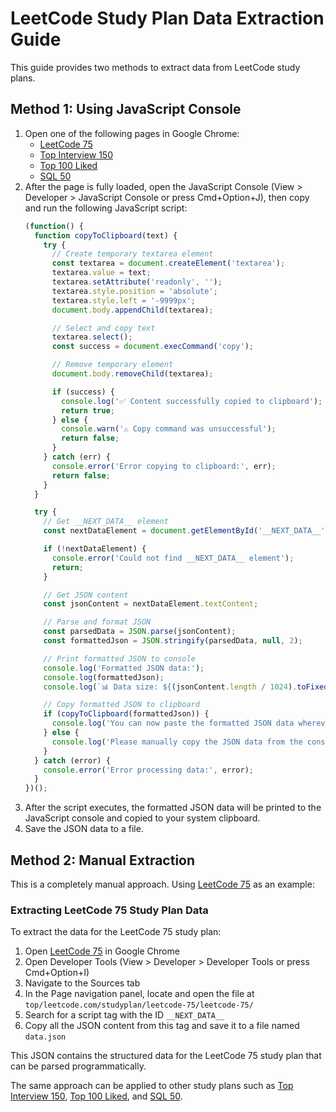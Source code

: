 # LeetCode Study Plan Data Extraction Guide

This guide provides two methods to extract data from LeetCode study plans.

## Method 1: Using JavaScript Console

1. Open one of the following pages in Google Chrome:
   - [LeetCode 75](https://leetcode.com/studyplan/leetcode-75/)
   - [Top Interview 150](https://leetcode.com/studyplan/top-interview-150/)
   - [Top 100 Liked](https://leetcode.com/studyplan/top-100-liked/)
   - [SQL 50](https://leetcode.com/studyplan/top-sql-50/)
2. After the page is fully loaded, open the JavaScript Console (View > Developer > JavaScript Console or press Cmd+Option+J), then copy and run the following JavaScript script:
    ```js
    (function() {
      function copyToClipboard(text) {
        try {
          // Create temporary textarea element
          const textarea = document.createElement('textarea');
          textarea.value = text;
          textarea.setAttribute('readonly', '');
          textarea.style.position = 'absolute';
          textarea.style.left = '-9999px';
          document.body.appendChild(textarea);
    
          // Select and copy text
          textarea.select();
          const success = document.execCommand('copy');
    
          // Remove temporary element
          document.body.removeChild(textarea);
    
          if (success) {
            console.log('✅ Content successfully copied to clipboard');
            return true;
          } else {
            console.warn('⚠️ Copy command was unsuccessful');
            return false;
          }
        } catch (err) {
          console.error('Error copying to clipboard:', err);
          return false;
        }
      }
    
      try {
        // Get __NEXT_DATA__ element
        const nextDataElement = document.getElementById('__NEXT_DATA__');
    
        if (!nextDataElement) {
          console.error('Could not find __NEXT_DATA__ element');
          return;
        }
    
        // Get JSON content
        const jsonContent = nextDataElement.textContent;
    
        // Parse and format JSON
        const parsedData = JSON.parse(jsonContent);
        const formattedJson = JSON.stringify(parsedData, null, 2);
    
        // Print formatted JSON to console
        console.log('Formatted JSON data:');
        console.log(formattedJson);
        console.log(`📊 Data size: ${(jsonContent.length / 1024).toFixed(2)} KB`);
    
        // Copy formatted JSON to clipboard
        if (copyToClipboard(formattedJson)) {
          console.log('You can now paste the formatted JSON data wherever needed');
        } else {
          console.log('Please manually copy the JSON data from the console');
        }
      } catch (error) {
        console.error('Error processing data:', error);
      }
    })();
    ```
3. After the script executes, the formatted JSON data will be printed to the JavaScript console and copied to your system clipboard.
4. Save the JSON data to a file.

## Method 2: Manual Extraction

This is a completely manual approach. Using [LeetCode 75](https://leetcode.com/studyplan/leetcode-75/) as an example:

### Extracting LeetCode 75 Study Plan Data

To extract the data for the LeetCode 75 study plan:

1. Open [LeetCode 75](https://leetcode.com/studyplan/leetcode-75/) in Google Chrome
2. Open Developer Tools (View > Developer > Developer Tools or press Cmd+Option+I)
3. Navigate to the Sources tab
4. In the Page navigation panel, locate and open the file at `top/leetcode.com/studyplan/leetcode-75/leetcode-75/`
5. Search for a script tag with the ID `__NEXT_DATA__`
6. Copy all the JSON content from this tag and save it to a file named `data.json`

This JSON contains the structured data for the LeetCode 75 study plan that can be parsed programmatically.

The same approach can be applied to other study plans such as [Top Interview 150](https://leetcode.com/studyplan/top-interview-150/), [Top 100 Liked](https://leetcode.com/studyplan/top-100-liked/), and [SQL 50](https://leetcode.com/studyplan/top-sql-50/).
